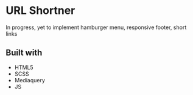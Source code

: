 # URL Shortner
In progress, yet to implement hamburger menu, responsive footer, short links

## Built with 
- HTML5
- SCSS
- Mediaquery 
- JS
